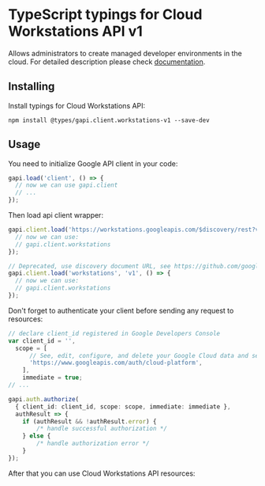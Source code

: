 # TypeScript typings for Cloud Workstations API v1

Allows administrators to create managed developer environments in the cloud. 
For detailed description please check [documentation](https://cloud.google.com/workstations).

## Installing

Install typings for Cloud Workstations API:

```
npm install @types/gapi.client.workstations-v1 --save-dev
```

## Usage

You need to initialize Google API client in your code:

```typescript
gapi.load('client', () => {
  // now we can use gapi.client
  // ...
});
```

Then load api client wrapper:

```typescript
gapi.client.load('https://workstations.googleapis.com/$discovery/rest?version=v1', () => {
  // now we can use:
  // gapi.client.workstations
});
```

```typescript
// Deprecated, use discovery document URL, see https://github.com/google/google-api-javascript-client/blob/master/docs/reference.md#----gapiclientloadname----version----callback--
gapi.client.load('workstations', 'v1', () => {
  // now we can use:
  // gapi.client.workstations
});
```

Don't forget to authenticate your client before sending any request to resources:

```typescript
// declare client_id registered in Google Developers Console
var client_id = '',
  scope = [
      // See, edit, configure, and delete your Google Cloud data and see the email address for your Google Account.
      'https://www.googleapis.com/auth/cloud-platform',
    ],
    immediate = true;
// ...

gapi.auth.authorize(
  { client_id: client_id, scope: scope, immediate: immediate },
  authResult => {
    if (authResult && !authResult.error) {
        /* handle successful authorization */
    } else {
        /* handle authorization error */
    }
});
```

After that you can use Cloud Workstations API resources: <!-- TODO: make this work for multiple namespaces -->

```typescript
```
